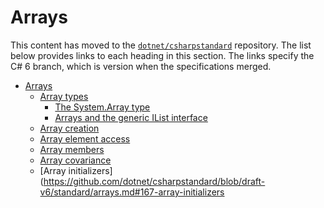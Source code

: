 # Arrays

This content has moved to the [`dotnet/csharpstandard`](https://github.com/dotnet/csharpstandard) repository.
The list below provides links to each heading in this section. The links specify the C# 6 branch, which is version when the specifications merged.

- <a id="arrays"></a>[Arrays](https://github.com/dotnet/csharpstandard/blob/draft-v6/standard/arrays.md#16-arrays)
  - <a id="array-types"></a>[Array types](https://github.com/dotnet/csharpstandard/blob/draft-v6/standard/arrays.md#162-array-types)
    - <a id="the-systemarray-type"></a>[The System.Array type](https://github.com/dotnet/csharpstandard/blob/draft-v6/standard/arrays.md#1622-the-systemarray-type)
    - <a id="arrays-and-the-generic-ilist-interface"></a>[Arrays and the generic IList interface](https://github.com/dotnet/csharpstandard/blob/draft-v6/standard/arrays.md#1623-arrays-and-the-generic-collection-interfaces)
  - <a id="array-creation"></a>[Array creation](https://github.com/dotnet/csharpstandard/blob/draft-v6/standard/arrays.md#163-array-creation)
  - <a id="array-element-access"></a>[Array element access](https://github.com/dotnet/csharpstandard/blob/draft-v6/standard/arrays.md#164-array-element-access)
  - <a id="array-members"></a>[Array members](https://github.com/dotnet/csharpstandard/blob/draft-v6/standard/arrays.md#165-array-members)
  - <a id="array-covariance"></a>[Array covariance](https://github.com/dotnet/csharpstandard/blob/draft-v6/standard/arrays.md#166-array-covariance)
  - <a id="array-initializers"></a>[Array initializers](https://github.com/dotnet/csharpstandard/blob/draft-v6/standard/arrays.md#167-array-initializers
